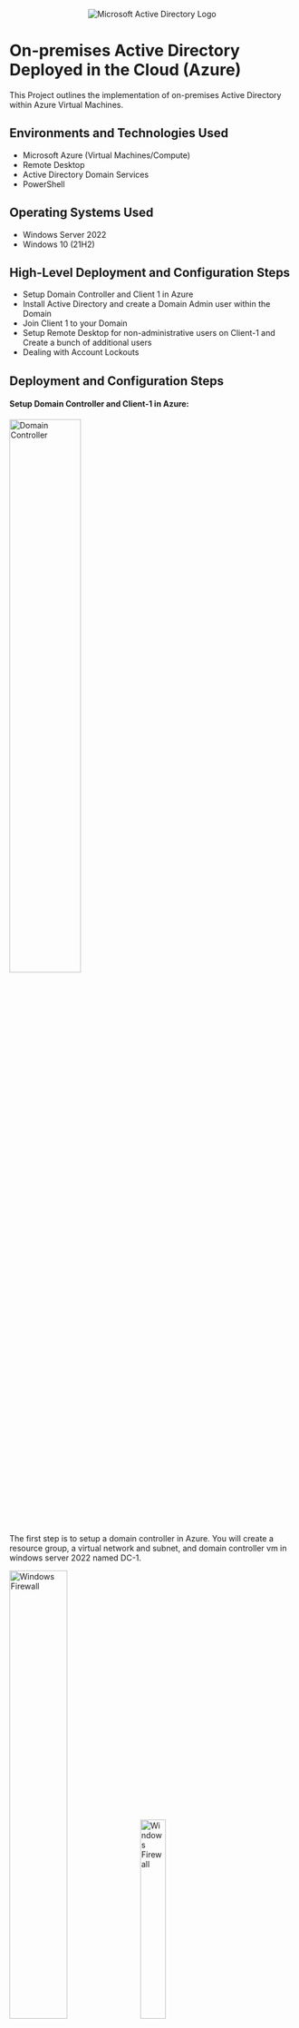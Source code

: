 <p align="center">
<img src="https://i.imgur.com/pU5A58S.png" alt="Microsoft Active Directory Logo"/>
</p>

<h1>On-premises Active Directory Deployed in the Cloud (Azure)</h1>
This Project outlines the implementation of on-premises Active Directory within Azure Virtual Machines.<br />


<h2>Environments and Technologies Used</h2>

- Microsoft Azure (Virtual Machines/Compute)
- Remote Desktop
- Active Directory Domain Services
- PowerShell

<h2>Operating Systems Used </h2>

- Windows Server 2022
- Windows 10 (21H2)

<h2>High-Level Deployment and Configuration Steps</h2>

- Setup Domain Controller and Client 1 in Azure
- Install Active Directory and create a Domain Admin user within the Domain
- Join Client 1 to your Domain
- Setup Remote Desktop for non-administrative users on Client-1 and Create a bunch of additional users 
- Dealing with Account Lockouts


<h2>Deployment and Configuration Steps</h2>

<h4> Setup Domain Controller and Client-1 in Azure:</h4>

<p>
<img src="https://i.imgur.com/mpCWlDp.jpeg" height="50%" width="50%" alt="Domain Controller"/>
</p>
<p>
The first step is to setup a domain controller in Azure. You will create a resource group, a virtual network and subnet, and domain controller vm in windows server 2022 named DC-1. 
</p>
<p>
  <img src="https://i.imgur.com/N5kMX3A.jpeg" height="45%" width="45%" alt="Windows Firewall"/>  <img src="https://i.imgur.com/ITHHpLU.jpeg" height="30%" width="30%" alt="Windows Firewall"/> 
</p>
<p>
  Another thing that we are going to do is go over to the VM windows settings to get access to the firewall and turn it off so we can test the conectivity. 
</p>
<br />

<p>
<img src="https://i.imgur.com/JdfPOy3.jpeg" height="50%" width="50%" alt="Client-1"/>
</p>
<p>
Now we are going to create a second VM in windows 10 called Client 1, but make sure to attatch it to the same region and virtual network. 
</p>
<p>
  <img src="https://i.imgur.com/zIggtue.jpeg" height="50%" width="50%" alt="Client-1"/>
</p>
<p>
  Still working with Client-1, take the private ip address from the domain controller and set it in client 1 DNS (domain name server). 
</p>
<br />

<p>
<img src="https://i.imgur.com/yIZZ1sg.jpeg" height="50%" width="50%" alt="Client-1"/>
</p>
<p>
Above we are going to log Back into Client-1 and open powershell so we can ping the private address of the Domain controller, as well as make sure that the ping was successful. 
</p>
<br />

<h4>Install Active Directory and create a Domain Admin user within the Domain:</h4>

<p>
  <img src="https://i.imgur.com/Du4w1tL.jpeg" height="40%" width="40%" alt="Active Directory"/>
  <img src="https://i.imgur.com/ec1t5QR.jpeg" height="40%" width="40%" alt="Active Directory"/>
  <img src="https://i.imgur.com/hFe5E0f.jpeg" height="40%" width="40%" alt="Active Directory"/>
 <img src="https://i.imgur.com/8B2dQd3.jpeg" height="40%" width="40%" alt="Active Directory"/> 
</p>
<p>
  Login into the Domain Controller. From there we will be installing Active Directory Domain Services. 
</p>
<br />

<p>
   <img src="https://i.imgur.com/mawECm8.jpeg" height="50%" width="50%" alt="MyDomain.com"/>
</p>
<p>
  Promote as the Domain controller and setup a new forest called mydomain.com. It essentially be whatever you want it to be, just be sure to rememeber it. Then restart and log back in to the Domain Controller as mydomain.com\ whatever username you created. In this case it would be mydomain.com\quintoneee. 
</p>
<br />

<p>
 <img src="https://i.imgur.com/sa7H5wl.jpeg" height="40%" width="40%" alt="Organizational unit"/> 
 <img src="https://i.imgur.com/Hikn39D.jpeg" height="40%" width="40%" alt="Oragnizational Unit"/>
</p>
<p>
  In Active Directory Users and Computers (ADUC), create an Organizational Unit (OU) called “_EMPLOYEES”. 
</p>
<br />

<p>
   <img src="https://i.imgur.com/mtEjaeV.jpeg" height="40%" width="40%" alt="ADMINS unit"/> 
</p>
<p>
  We are going to go to the ADUC and create a new OU named “_ADMINS”.
</p>
<br />

<p>
  <img src="https://i.imgur.com/DMDQ0QZ.png" height="40%" width="40%" alt="Creating Employee"/>
  <img src="https://i.imgur.com/OSSrNdK.png" height="40%" width="40%" alt="Creating Employee"/>
</p>
<p>
  Create a new emplyee called Jane Doe and the username is going to be jane_admin. After that we are going to add jane_admin to the Domain Admins Security Group.
</p>
<br />

<h4> Join Client 1 to your Domain:</h4>
<p>
   <img src="https://i.imgur.com/jL6B34A.jpeg" height="40%" width="40%" alt="Client-1"/>
</p>
<p>
  Login to Client-1 as the original local admin and join it to the domain. Computer will restart when you do this. 
</p>
<br />

<p>
    <img src="https://i.imgur.com/xbh0fhk.jpeg" height="40%" width="40%" alt="Client-1"/>
</p>
<p>
  Login to the Domain Controller and verify Client-1 shows up in ADUC.
</p>
<br />

<p>
 <img src="https://i.imgur.com/uCjVgU5.jpeg" height="40%" width="40%" alt="Clients unit"/> 
 <img src="https://i.imgur.com/KXArIJp.jpeg" height="40%" width="40%" alt="Clients unit"/>
</p>
<p>
  Create a new OU named “_CLIENTS” and then drag Client-1 into the _CLIENTS folder at the bottom of the screen.
</p>
<br />

<h4>Setup Remote Desktop for non-administrative users on Client-1 and Create a bunch of additional users:</h4>

<p>
  <img src="https://i.imgur.com/aMZKx6j.png" height="40%" width="40%" alt="Non-Administrative users"/>  
</p>
<p>
  Log into Client-1 as mydomain.com\jane_admin and open the system properties. Select Remote Desktop then allow domain users access to remote desktop. Now you can now log into Client-1 as a normal, non-administrative user. 
</p>
<br />

<p>
    <img src="https://i.imgur.com/FOKp0HD.jpeg" height="40%" width="40%" alt="Additional Users"/> 
    <img src="https://i.imgur.com/lCZ1ElT.jpeg" height="40%" width="40%" alt="Additional Users"/>  
</p>
<p>
  Login to DC-1 as jane_admin and then open PowerShell_ise as an administrator. 
</p>
<br />

<p>
   <img src="https://i.imgur.com/RvDjLIB.jpeg" height="40%" width="40%" alt="Additional Users"/>
   <img src="https://i.imgur.com/NoPs4hA.jpeg" height="40%" width="40%" alt="Additional Users"/> 
</p>
<p>
  Create a new File and paste the contents of the script in the first photo into it, this is whats going to help create the users. 
</p>
<br />

<p>
   <img src="https://i.imgur.com/2JDoWae.jpeg" height="40%" width="40%" alt="Additional Users"/>
   <img src="https://i.imgur.com/xxMaZA7.png" height="40%" width="40%" alt="Additional Users"/>
</p>
<p>
  Run the script and observe the accounts being created and also When finished, open ADUC and observe the accounts in the appropriate OU　(_EMPLOYEES).
</p>
<br />

<h4>Dealing with Account Lockouts:</h4>

<p>
  <img src="https://i.imgur.com/nmeFuU5.jpeg" height="40%" width="40%" alt="Account Lock outs"/>
</p>
<p>
  Here we just attempted login with a random user and the password failed. This happened a couple of more times which locked us out if the account. 
</p>
<br />

<p>
  <img src="https://i.imgur.com/DaRjNiP.jpeg" height="40%" width="40%" alt="Account Lock outs"/>
  <img src="https://i.imgur.com/OYwnetT.jpeg" height="40%" width="40%" alt="Account Lock outs"/> 
</p>
<p>
  Go to Active Diectory and find the user , once your into user's account you will see the account is locked. So. we will umlock and reset the password as well. Logging in with that user shouldn't be an issue now. 
</p>
<br />

